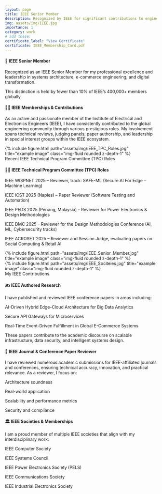 ```yaml
---
layout: page
title: IEEE Senior Member
description: Recognized by IEEE for significant contributions to engineering, research, and technical leadership.
img: assets/img/IEEE.jpg
importance: 1
category: work
# add these:
certificate_label: "View Certificate"
certificate: IEEE_Membership_Card.pdf
---
```



<h4> <b> 🏅 IEEE Senior Member  </b> </h4>

Recognized as an IEEE Senior Member for my professional excellence and leadership in systems architecture, e-commerce engineering, and digital transformation.

This distinction is held by fewer than 10% of IEEE’s 400,000+ members globally.

<h4> <b> 👨‍🔬 IEEE Memberships & Contributions </b> </h4>

As an active and passionate member of the Institute of Electrical and Electronics Engineers (IEEE), I have consistently contributed to the global engineering community through various prestigious roles. My involvement spans technical reviews, judging panels, paper authorship, and leadership in special interest groups within the IEEE ecosystem.

<!-- <div class="caption">
    Recognized as an IEEE Senior Member for my professional excellence and leadership in systems architecture, e-commerce engineering, and digital transformation.
    This distinction is held by fewer than 10% of IEEE’s 400,000+ members globally.
</div> -->
<div class="row">
    <div class="col-sm mt-3 mt-md-0">
        {% include figure.html path="assets/img/IEEE_TPC_Roles.jpg" title="example image" class="img-fluid rounded z-depth-1" %}
    </div>
</div>



<div class="caption">
    Recent IEEE Technical Program Committee (TPC) Roles
</div>

<h4> <b>🧑‍⚖️ IEEE Technical Program Committee (TPC) Roles </b> </h4>

IEEE WISPNET 2025 – Reviewer, track: SAFE-ML (Secure AI For Edge – Machine Learning)

IEEE ICST 2025 (Naples) – Paper Reviewer (Software Testing and Automation)

IEEE PEDS 2025 (Penang, Malaysia) – Reviewer for Power Electronics & Design Methodologies

IEEE DMC 2025 – Reviewer for the Design Methodologies Conference (AI, ML, Cybersecurity tracks)

IEEE ACROSET 2025 – Reviewer and Session Judge, evaluating papers on Social Computing & Retail AI


<div class="row justify-content-sm-center">
    <div class="col-sm-8 mt-3 mt-md-0">
        {% include figure.html path="assets/img/IEEE_Senior_Member.jpg" title="example image" class="img-fluid rounded z-depth-1" %}
    </div>
    <div class="col-sm-4 mt-3 mt-md-0">
        {% include figure.html path="assets/img/IEEE_Sociteies.jpg" title="example image" class="img-fluid rounded z-depth-1" %}
    </div>
</div>
<div class="caption">
    My IEEE Contributions.
</div>

<h4> <b> ✍️ IEEE Authored Research </b> </h4>

I have published and reviewed IEEE conference papers in areas including:

AI-Driven Hybrid Edge-Cloud Architecture for Big Data Analytics

Secure API Gateways for Microservices

Real-Time Event-Driven Fulfillment in Global E-Commerce Systems

These papers contribute to the academic discourse on scalable infrastructure, data security, and intelligent systems design.

<h4> <b> 📝 IEEE Journal & Conference Paper Reviewer </b> </h4>

I have reviewed numerous academic submissions for IEEE-affiliated journals and conferences, ensuring technical accuracy, innovation, and practical relevance. As a reviewer, I focus on:

Architecture soundness

Real-world application

Scalability and performance metrics

Security and compliance

<h4> <b> 🏛️ IEEE Societies & Memberships</b> </h4>

I am a proud member of multiple IEEE societies that align with my interdisciplinary work:

IEEE Computer Society

IEEE Systems Council

IEEE Power Electronics Society (PELS)

IEEE Communications Society

IEEE Industrial Electronics Society


<!-- The code is simple.
Just wrap your images with `<div class="col-sm">` and place them inside `<div class="row">` (read more about the <a href="https://getbootstrap.com/docs/4.4/layout/grid/">Bootstrap Grid</a> system).
To make images responsive, add `img-fluid` class to each; for rounded corners and shadows use `rounded` and `z-depth-1` classes.
Here's the code for the last row of images above: -->

<!-- {% raw %}
```html
<div class="row justify-content-sm-center">
    <div class="col-sm-8 mt-3 mt-md-0">
        {% include figure.html path="assets/img/6.jpg" title="example image" class="img-fluid rounded z-depth-1" %}
    </div>
    <div class="col-sm-4 mt-3 mt-md-0">
        {% include figure.html path="assets/img/11.jpg" title="example image" class="img-fluid rounded z-depth-1" %}
    </div>
</div>
```
{% endraw %} -->
